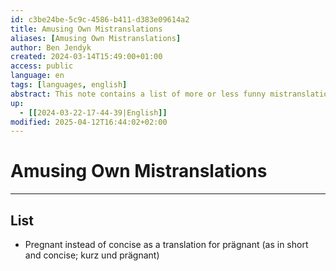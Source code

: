 ```yaml
---
id: c3be24be-5c9c-4586-b411-d383e09614a2
title: Amusing Own Mistranslations
aliases: [Amusing Own Mistranslations]
author: Ben Jendyk
created: 2024-03-14T15:49:00+01:00
access: public
language: en
tags: [languages, english]
abstract: This note contains a list of more or less funny mistranslations with me as the perpetrator.
up:
  - [[2024-03-22-17-44-39|English]]
modified: 2025-04-12T16:44:02+02:00
---
```


# Amusing Own Mistranslations

---

## List

- Pregnant instead of concise as a translation for prägnant (as in short and concise; kurz und prägnant)
